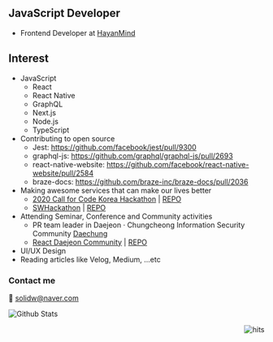 ## JavaScript Developer

- Frontend Developer at [HayanMind](https://hayanmind.com)

## Interest

- JavaScript
  - React
  - React Native
  - GraphQL
  - Next.js
  - Node.js
  - TypeScript
- Contributing to open source
  - Jest: https://github.com/facebook/jest/pull/9300
  - graphql-js: https://github.com/graphql/graphql-js/pull/2693
  - react-native-website: https://github.com/facebook/react-native-website/pull/2584
  - braze-docs: https://github.com/braze-inc/braze-docs/pull/2036
- Making awesome services that can make our lives better
  - [2020 Call for Code Korea Hackathon](http://news.imaeil.com/Education/2020061516143588412) | [REPO](https://github.com/solidw/gogoschool)
  - [SWHackathon](swhackathon.com) | [REPO](https://github.com/solidw/ARTravel)
- Attending Seminar, Conference and Community activities
  - PR team leader in Daejeon · Chungcheong Information Security Community [Daechung](https://www.facebook.com/%EB%8C%80%EC%A0%84%EC%B6%A9%EC%B2%AD-%EC%A0%95%EB%B3%B4%EB%B3%B4%ED%98%B8-%EB%8F%99%EC%95%84%EB%A6%AC-%EC%97%B0%ED%95%A9-589186041597093)
  - [React Daejeon Community](https://bit.ly/react-daejeon-community-2nd) | [REPO](https://github.com/solidw/react-daejeon-community-2nd)
- UI/UX Design
- Reading articles like Velog, Medium, ...etc

### Contact me

📨 solidw@naver.com

![Github Stats](https://github-readme-stats.vercel.app/api?username=solidw&show_icons=true)

<img src="https://hits.seeyoufarm.com/api/count/incr/badge.svg?url=https%3A%2F%2Fgithub.com%2Fsolidw&count_bg=%23F0DB4F&title_bg=%23007ACC&icon=typescript.svg&icon_color=%23FFFFFF&title=hits&edge_flat=false)](https://hits.seeyoufarm.com" alt="hits" align="right" />
